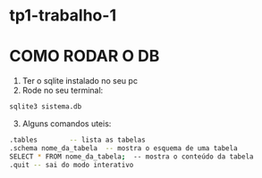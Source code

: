 # tp1-trabalho-1

# COMO RODAR O DB
1. Ter o sqlite instalado no seu pc
2. Rode no seu terminal:
```bash
sqlite3 sistema.db
```
3. Alguns comandos uteis:
```bash
.tables        -- lista as tabelas
.schema nome_da_tabela  -- mostra o esquema de uma tabela
SELECT * FROM nome_da_tabela;  -- mostra o conteúdo da tabela
.quit -- sai do modo interativo
```

